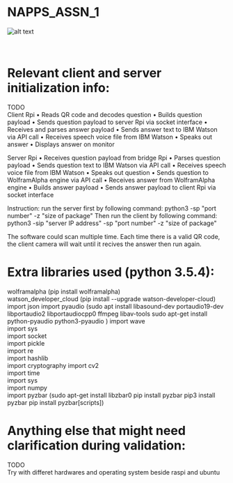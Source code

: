 # NAPPS_ASSN_1

![alt text](http://i.imgur.com/okD6ewD.png)

<br/>  

# Relevant client and server initialization info:
TODO  
Client Rpi
• Reads QR code and decodes question
• Builds question payload
• Sends question payload to server Rpi via socket interface
• Receives and parses answer payload
• Sends answer text to IBM Watson via API call
• Receives speech voice file from IBM Watson
• Speaks out answer
• Displays answer on monitor

Server Rpi
• Receives question payload from bridge Rpi
• Parses question payload
• Sends question text to IBM Watson via API call
• Receives speech voice file from IBM Watson
• Speaks out question
• Sends question to WolframAlpha engine via API call
• Receives answer from WolframAlpha engine
• Builds answer payload
• Sends answer payload to client Rpi via socket interface

Instruction: run the server first by following command:
    python3 -sp "port number" -z "size of package"
Then run the client by following command:
    python3 -sip "server IP address" -sp "port number" -z "size of package"

The software could scan multiple time. Each time there is a valid QR code,
the client camera will wait until it recives the answer then run again.

# Extra libraries used (python 3.5.4):
wolframalpha  (pip install wolframalpha)   
watson_developer_cloud  (pip install --upgrade watson-developer-cloud)  
import json 
import pyaudio
(sudo apt install libasound-dev portaudio19-dev libportaudio2 libportaudiocpp0 ffmpeg libav-tools 
sudo apt-get install python-pyaudio python3-pyaudio
)
import wave  
import sys  
import socket  
import pickle  
import re  
import hashlib  
import cryptography
import cv2  
import time  
import sys  
import numpy  
import pyzbar
(sudo apt-get install libzbar0
pip install pyzbar
pip3 install pyzbar
pip install pyzbar[scripts])

# Anything else that might need clarification during validation:
TODO  
Try with differet hardwares and operating system beside raspi and ubuntu